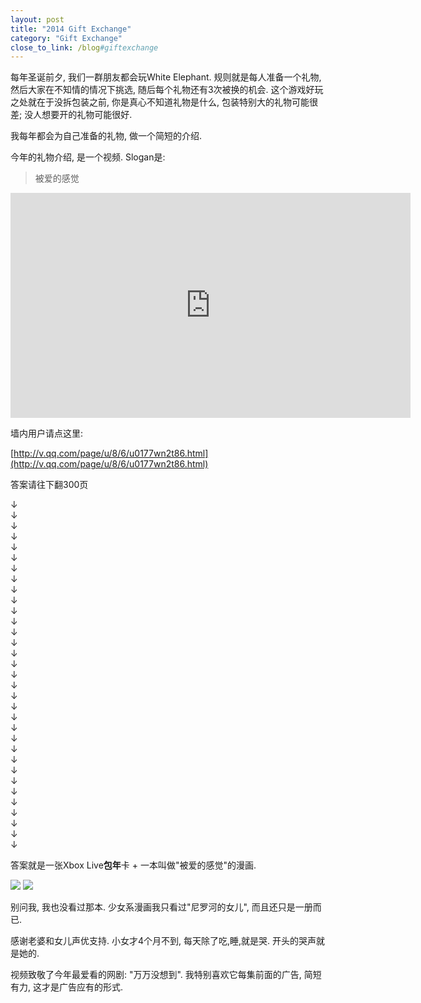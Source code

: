 ```yaml
---
layout: post
title: "2014 Gift Exchange"
category: "Gift Exchange"
close_to_link: /blog#giftexchange
---
```


每年圣诞前夕, 我们一群朋友都会玩White Elephant. 规则就是每人准备一个礼物, 然后大家在不知情的情况下挑选, 随后每个礼物还有3次被换的机会. 这个游戏好玩之处就在于没拆包装之前, 你是真心不知道礼物是什么, 包装特别大的礼物可能很差; 没人想要开的礼物可能很好.

我每年都会为自己准备的礼物, 做一个简短的介绍.

今年的礼物介绍, 是一个视频. Slogan是:

> 被爱的感觉

<iframe width="640" height="360" src="https://www.youtube.com/embed/hjtZ9HDnfvs?rel=0" frameborder="0" allowfullscreen></iframe>

墙内用户请点这里: 

[http://v.qq.com/page/u/8/6/u0177wn2t86.html](http://v.qq.com/page/u/8/6/u0177wn2t86.html)




答案请往下翻300页

↓  
↓  
↓  
↓  
↓  
↓  
↓  
↓  
↓  
↓  
↓  
↓  
↓  
↓  
↓  
↓  
↓  
↓  
↓  
↓  
↓  
↓  
↓  
↓  
↓  
↓  
↓  
↓  
↓  
↓  
↓  
↓  
↓ 


答案就是一张Xbox Live**包年**卡 + 一本叫做"被爱的感觉"的漫画.

![](https://s3-us-west-1.amazonaws.com/blog.zurassic.com/2016/Feb/xbox-1454795564736.jpg)
![](https://s3-us-west-1.amazonaws.com/blog.zurassic.com/2016/Feb/being_loved-1454795569128.jpeg)

别问我, 我也没看过那本. 少女系漫画我只看过"尼罗河的女儿", 而且还只是一册而已.

感谢老婆和女儿声优支持. 小女才4个月不到, 每天除了吃,睡,就是哭. 开头的哭声就是她的.

视频致敬了今年最爱看的网剧: "万万没想到". 我特别喜欢它每集前面的广告, 简短有力, 这才是广告应有的形式.

